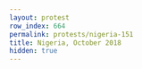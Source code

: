 ```yaml
---
layout: protest
row_index: 664
permalink: protests/nigeria-151
title: Nigeria, October 2018
hidden: true
---
```

